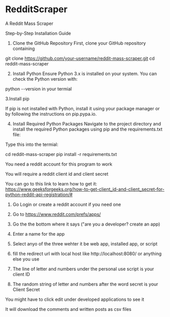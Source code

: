 # RedditScraper
A Reddit Mass Scraper

Step-by-Step Installation Guide

1. Clone the GitHub Repository
First, clone your GitHub repository containing 

git clone https://github.com/your-username/reddit-mass-scraper.git
cd reddit-mass-scraper

2. Install Python
Ensure Python 3.x is installed on your system. You can check the Python version with:

python --version
in your termial

3.Install pip

If pip is not installed with Python, install it using your package manager or by following the instructions on pip.pypa.io.

4. Install Required Python Packages
Navigate to the project directory and install the required Python packages using pip and the requirements.txt file:

Type this into the termial:

cd reddit-mass-scraper
pip install -r requirements.txt



You need a reddit account for this program to work

You will require a reddit  client id and client secret

You can go to this link to learn how to get it: https://www.geeksforgeeks.org/how-to-get-client_id-and-client_secret-for-python-reddit-api-registration/#

1. Go Login or create a reddit account if you need one

2. Go to https://www.reddit.com/prefs/apps/

3. Go the the bottom where it says ("are you a developer? create an app)

4. Enter a name for the app

5. Select anyo of the three wehter it be web app, installed app, or script

6. fill the redirect url with local host like http://localhost:8080/ or anything else you use

7. The  line of letter and numbers under the personal use script is your client ID

8. The random string of letter and numbers after the word secret is your Client Secret

 You might have to click edit under developed applications to see it


It will download the comments and written posts as csv files
